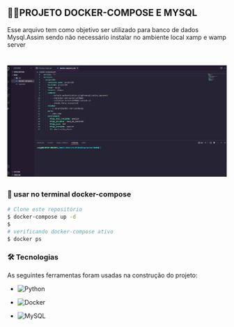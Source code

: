 
## 👨‍💻PROJETO DOCKER-COMPOSE E MYSQL

<p> Esse arquivo tem como objetivo ser utilizado para banco de dados Mysql.Assim sendo não necessário instalar no ambiente local xamp e wamp server </P>

<h1 align="center">

 <img alt="bom_bom" title="bom_bom" src="Animação.gif"/>

</h1>

### 🎲 usar no terminal docker-compose

```bash
# Clone este repositório
$ docker-compose up -d
$
# verificando docker-compose ativo
$ docker ps
```

### 🛠 Tecnologias

As seguintes ferramentas foram usadas na construção do projeto:

- ![Python](https://img.shields.io/badge/Python-3776AB?style=for-the-badge&logo=python&logoColor=white)

- ![Docker](https://img.shields.io/badge/docker-%230db7ed.svg?style=for-the-badge&logo=docker&logoColor=white)

- ![MySQL](https://img.shields.io/badge/mysql-4479A1.svg?style=for-the-badge&logo=mysql&logoColor=white)


